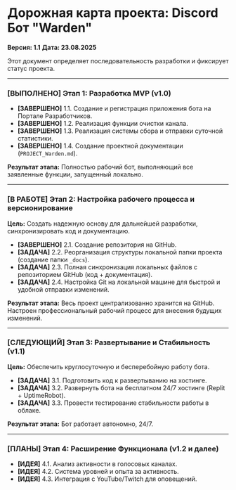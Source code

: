# Дорожная карта проекта: Discord Бот "Warden"
**Версия: 1.1**
**Дата: 23.08.2025**

Этот документ определяет последовательность разработки и фиксирует статус проекта.

---
### **[ВЫПОЛНЕНО] Этап 1: Разработка MVP (v1.0)**
*   **[ЗАВЕРШЕНО]** 1.1. Создание и регистрация приложения бота на Портале Разработчиков.
*   **[ЗАВЕРШЕНО]** 1.2. Реализация функции очистки канала.
*   **[ЗАВЕРШЕНО]** 1.3. Реализация системы сбора и отправки суточной статистики.
*   **[ЗАВЕРШЕНО]** 1.4. Создание проектной документации (`PROJECT_Warden.md`).

**Результат этапа:** Полностью рабочий бот, выполняющий все заявленные функции, запущенный локально.

---
### **[В РАБОТЕ] Этап 2: Настройка рабочего процесса и версионирование**

**Цель:** Создать надежную основу для дальнейшей разработки, синхронизировать код и документацию.

*   **[ЗАВЕРШЕНО]** 2.1. Создание репозитория на GitHub.
*   **[ЗАДАЧА]** 2.2. Реорганизация структуры локальной папки проекта (создание папки `_docs`).
*   **[ЗАДАЧА]** 2.3. Полная синхронизация локальных файлов с репозиторием GitHub (код + документация).
*   **[ЗАДАЧА]** 2.4. Настройка Git на локальной машине для быстрой и удобной отправки изменений.

**Результат этапа:** Весь проект централизованно хранится на GitHub. Настроен профессиональный рабочий процесс для внесения будущих изменений.

---
### **[СЛЕДУЮЩИЙ] Этап 3: Развертывание и Стабильность (v1.1)**

**Цель:** Обеспечить круглосуточную и бесперебойную работу бота.

*   **[ЗАДАЧА]** 3.1. Подготовить код к развертыванию на хостинге.
*   **[ЗАДАЧА]** 3.2. Развернуть бота на бесплатном 24/7 хостинге (Replit + UptimeRobot).
*   **[ЗАДАЧА]** 3.3. Провести тестирование стабильности работы в облаке.

**Результат этапа:** Бот работает автономно, 24/7.

---
### **[ПЛАНЫ] Этап 4: Расширение Функционала (v1.2 и далее)**
*   **[ИДЕЯ]** 4.1. Анализ активности в голосовых каналах.
*   **[ИДЕЯ]** 4.2. Система уровней и опыта за активность.
*   **[ИДЕЯ]** 4.3. Интеграция с YouTube/Twitch для оповещений.